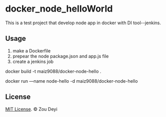 # docker_node_helloWorld
This is a test project that develop node app in docker with DI tool--jenkins.

## Usage
1. make a Dockerfile
2. prepear the node package.json and app.js file
3. create a jenkins job

docker build -t maiz9088/docker-node-hello .

docker run —name node-hello -d maiz9088/docker-node-hello

## License

[MIT License](http://opensource.org/licenses/mit-license.html). © Zou Deyi
